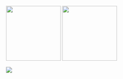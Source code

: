 
<p align="left">
  
<img height="150px" src = "https://github-readme-stats.vercel.app/api?username=ryotaro-tenya0727&show_icons=true&theme=radical" />


<img height="150px" src="https://github-readme-stats.vercel.app/api/top-langs/?username=ryotaro-tenya0727&layout=compact&theme=onedark" />
              
</p>
            
![](http://github-profile-summary-cards.vercel.app/api/cards/profile-details?username=ryotaro-tenya0727&theme=default)
